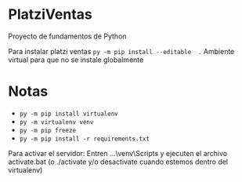 # PlatziVentas
Proyecto de fundamentos de Python

Para instalar platzi ventas
``py -m pip install --editable  .``
Ambiente virtual para que no se instale globalmente

# Notas

- ``py -m pip install virtualenv``
- ``py -m virtualenv venv``
- ``py -m pip freeze``
- ``py -m pip install -r requirements.txt``

Para activar el servidor:
Entren …\venv\Scripts y ejecuten el archivo activate.bat (o ./activate y/o desactivate cuando estemos dentro del virtualenv)
